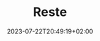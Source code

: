 ---
title: Reste
date: 2023-07-22T20:49:19+02:00
draft: false

subtitle: 

weight: 20

tags: [residue]
---